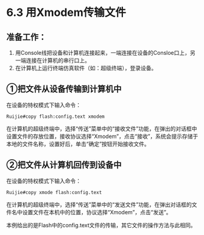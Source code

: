 # 6.3 用Xmodem传输文件

## 准备工作：

1. 用Console线把设备和计算机连接起来，一端连接在设备的Consloe口上，另一端连接在计算机的串行口上。
2. 在计算机上运行终端仿真软件（如：超级终端），登录设备。

## ①把文件从设备传输到计算机中

在设备的特权模式下输入命令：

`Ruijie#copy flash:config.text xmodem`

在计算机的超级终端中，选择“传送”菜单中的“接收文件”功能，在弹出的对话框中设置文件的存放位置，接收协议选择“Xmodem”，点击“接收”，系统会提示存储于本地的文件名称，设置好后，单击“确定”按钮开始接收文件。

## ②把文件从计算机回传到设备中

在设备的特权模式下输入命令：

`Ruijie#copy xmode flash:config.text`

在计算机的超级终端中，选择“传送”菜单中的“发送文件”功能，在弹出对话框的文件名中设置文件在本机中的位置，协议选择“Xmodem”，点击“发送”。

本例给出的是Flash中的config.text文件的传输，其它文件的操作方法与此相同。

